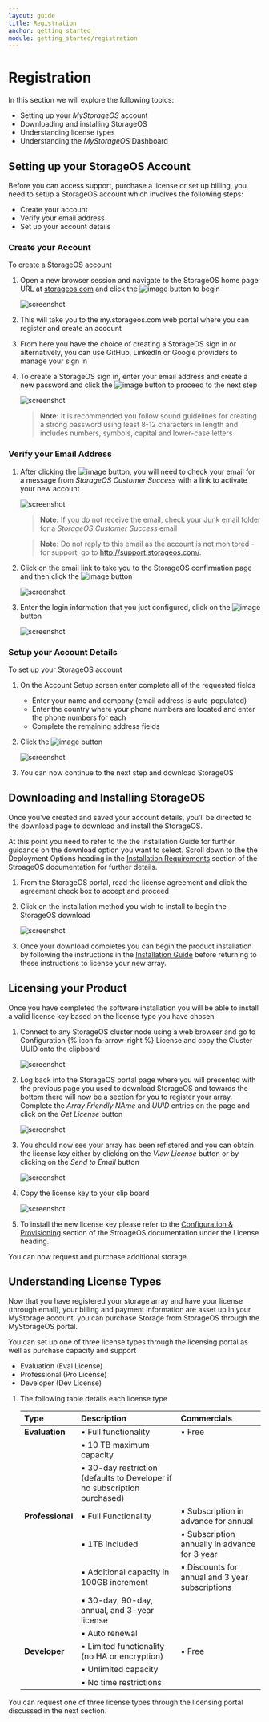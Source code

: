 ```yaml
---
layout: guide
title: Registration
anchor: getting_started
module: getting_started/registration
---
```


# Registration

In this section we will explore the following topics:

* Setting up your *MyStorageOS* account
* Downloading and installing StorageOS
* Understanding license types
* Understanding the *MyStorageOS* Dashboard


## Setting up your StorageOS Account

Before you can access support, purchase a license or set up billing, you need to setup a StorageOS account which involves the following steps:

* Create your account
* Verify your email address
* Set up your account details

### Create your Account
To create a StorageOS account

1.	Open a new browser session and navigate to the StorageOS home page URL at <a href="http://storageos.com" target="_blank">storageos.com</a> and click the ![image](/images/docs/overview/getstarted.png) button to begin

    ![screenshot](/images/docs/overview/licensing1.png)

2. This will take you to the my.storageos.com web portal where you can register and create an account
3. From here you have the choice of creating a StorageOS sign in or alternatively, you can use GitHub, LinkedIn or Google providers to manage your sign in	
4. To create a StorageOS sign in, enter your email address and create a new password and click the ![image](/images/docs/overview/signup.png) button to proceed to the next step

   ![screenshot](/images/docs/overview/licensing2.png)

   > **Note:** It is recommended you follow sound guidelines for creating a strong password using least 8-12 characters in length and includes numbers, symbols, capital and lower-case letters


### Verify your Email Address
1. After clicking the ![image](/images/docs/overview/signup.png) button, you will need to check your email for a message from *StorageOS Customer Success* with a link to activate your new account

   ![screenshot](/images/docs/overview/licensing3.png)

   > **Note:**  If you do not receive the email, check your Junk email folder for a *StorageOS Customer Success* email

   > **Note:**  Do not reply to this email as the account is not monitored - for support, go to http://support.storageos.com/.

2. Click on the email link to take you to the StorageOS confirmation page and then click the ![image](/images/docs/overview/toportal.png) button

   ![screenshot](/images/docs/overview/licensing4.png)

3. Enter the login information that you just configured, click on the ![image](/images/docs/overview/login.png) button 

   ![screenshot](/images/docs/overview/licensing4a.png)

### Setup your Account Details

To set up your StorageOS account

1. On the Account Setup screen enter complete all of the requested fields

   * Enter your name and company (email address is auto-populated)
   * Enter the country where your phone numbers are located and enter the phone numbers for each
   * Complete the remaining address fields

2. Click the ![image](/images/docs/overview/save.png) button

    ![screenshot](/images/docs/overview/licensing4b.png)

3.	You can now continue to the next step and download StorageOS

## Downloading and Installing StorageOS

Once you’ve created and saved your account details, you’ll be directed to the download page to download and install the StorageOS. 

At this point you need to refer to the the Installation Guide for further guidance on the download option you want to select.  Scroll down to the the Deployment Options heading in the [Installation Requirements](../install/deployment.html) section of the StroageOS documentation for further details.

1.	From the StorageOS portal, read the license agreement and click the agreement check box to accept and proceed
2.	Click on the installation method you wish to install to begin the StorageOS download

    ![screenshot](/images/docs/overview/licensing5.png)

3.	Once your download completes you can begin the product installation by following the instructions in the [Installation Guide](../install/deployment.html) before returning to these instructions to license your new array. 


## Licensing your Product

Once you have completed the software installation you will be able to install a valid license key based on the license type you have chosen

1.	Connect to any StorageOS cluster node using a web browser and go to Configuration {% icon fa-arrow-right %} License and copy the Cluster UUID onto the clipboard


    ![screenshot](/images/docs/overview/license.png)

2. Log back into the StorageOS portal page where you will presented with the previous page you used to download StorageOS and towards the bottom there will now be a section for you to register your array.  Complete the *Array Friendly NAme* and *UUID* entries on the page and click on the *Get License* button

    ![screenshot](/images/docs/overview/license01a.png)

3. You should now see your array has been refistered and you can obtain the license key either by clicking on the *View License* button or by clicking on the *Send to Email* button

    ![screenshot](/images/docs/overview/licensing02.png)

4. Copy the license key to your clip board

    ![screenshot](/images/docs/overview/licensing03.png)

5. To install the new license key please refer to the [Configuration & Provisioning](../manage/configuring.html) section of the StroageOS documentation under the License heading.

You can now request and purchase additional storage.

## Understanding License Types

Now that you have registered your storage array and have your license (through email), your billing and payment information are asset up in your MyStorage account, you can purchase Storage from StorageOS through the MyStorageOS portal.

You can set up one of three license types through the licensing portal as well as purchase capacity and support

* Evaluation (Eval License)
* Professional (Pro License)
* Developer (Dev License) 

1. The following table details each license type


   | Type             | Description                                  | Commercials |
   |:-----------------|:---------------------------------------------|:------------|
   | **Evaluation**   | ▪︎ Full functionality                         | ▪︎ Free      |
   |                  | ▪︎ 10 TB maximum capacity                     |             |
   |                  | ▪︎ 30-day restriction (defaults to Developer if no subscription purchased)|           |
   | **Professional** | ▪ Full Functionality                         | ▪ Subscription in advance for annual  |
   |                  | ▪ 1TB included                               | ▪ Subscription annually in advance for 3 year   |
   |                  | ▪ Additional capacity in 100GB increment     | ▪ Discounts for annual and 3 year subscriptions |
   |                  | ▪ 30-day, 90-day, annual, and 3-year license |             |
   |                  | ▪ Auto renewal                               |             |
   | **Developer**    | ▪ Limited functionality (no HA or encryption)| ▪︎ Free      |
   |                  | ▪ Unlimited capacity                         |             |
   |                  | ▪ No time restrictions                       |             |

You can request one of three license types through the licensing portal discussed in the next section.
